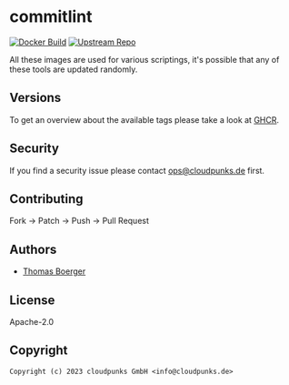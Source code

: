 # commitlint

[![Docker Build](https://github.com/cloudpunks/commitlint/workflows/docker/badge.svg)](https://github.com/cloudpunks/commitlint/actions?query=workflow%3Adocker) [![Upstream Repo](https://img.shields.io/badge/upstream-repo-yellow)](https://gitlab.com/gitlab-org/release-cli)

All these images are used for various scriptings, it's possible that any of
these tools are updated randomly.

## Versions

To get an overview about the available tags please take a look at [GHCR][ghcr].

## Security

If you find a security issue please contact ops@cloudpunks.de first.

## Contributing

Fork -> Patch -> Push -> Pull Request

## Authors

* [Thomas Boerger](https://github.com/tboerger)

## License

Apache-2.0

## Copyright

```console
Copyright (c) 2023 cloudpunks GmbH <info@cloudpunks.de>
```

[ghcr]: https://github.com/cloudpunks/commitlint/pkgs/container/commitlint

